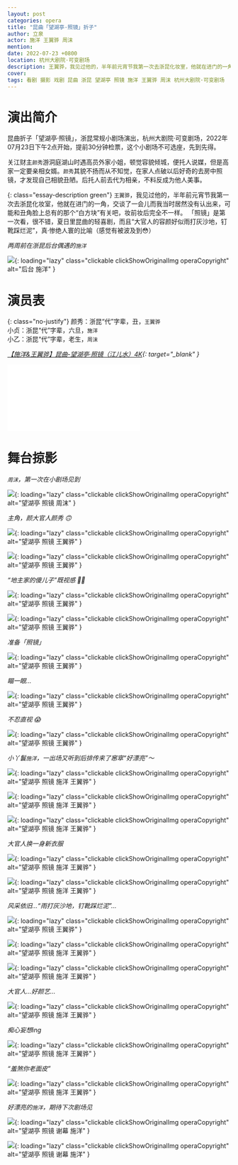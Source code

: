 ```yaml
---
layout: post
categories: opera
title: "昆曲「望湖亭·照镜」折子"
author: 立泉
actor: 施洋 王翼骅 周沫
mention: 
date: 2022-07-23 +0800
location: 杭州大剧院·可变剧场
description: 王翼骅，我见过他的，半年前元宵节我第一次去浙昆化妆室，他就在进门的一角，交谈了一会儿而我当时居然没有认出来，可能和丑角脸上总有的那个“白方块”有关吧，妆前妆后完全不一样。 「照镜」是第一次看，很不错，夏日里昆曲的轻喜剧，而且“大官人的容颜好似雨打灰沙地，钉靴踩烂泥”，真·惨绝人寰的比喻（感觉有被波及到😳）
cover: 
tags: 看剧 摄影 戏剧 昆曲 浙昆 望湖亭 照镜 施洋 王翼骅 周沫 杭州大剧院·可变剧场
---
```


# 演出简介

昆曲折子「望湖亭·照镜」，浙昆常规小剧场演出，杭州大剧院·可变剧场，2022年07月23日下午2点开始，提前30分钟检票，这个小剧场不可选座，先到先得。

关江财主`颜秀`游洞庭湖山时遇高员外家小姐，顿觉容貌倾城，便托人说媒，但是高家一定要亲相女婿。`颜秀`其貌不扬而从不知觉，在家人点破以后好奇的去房中照镜，才发现自己相貌丑陋。后托人前去代为相亲，不料反成为他人美事。

{: class="essay-description green"}
`王翼骅`，我见过他的，半年前元宵节我第一次去浙昆化妆室，他就在进门的一角，交谈了一会儿而我当时居然没有认出来，可能和丑角脸上总有的那个“白方块”有关吧，妆前妆后完全不一样。 「照镜」是第一次看，很不错，夏日里昆曲的轻喜剧，而且“大官人的容颜好似雨打灰沙地，钉靴踩烂泥”，真·惨绝人寰的比喻（感觉有被波及到😳）

*两周前在浙昆后台偶遇的`施洋`*

![](https://apqx.oss-cn-hangzhou.aliyuncs.com/blog/opera_20220723/wanghuting_zhaojing/DSC00048_thumb.jpg){: loading="lazy" class="clickable clickShowOriginalImg operaCopyright" alt="后台 施洋" }

# 演员表

{: class="no-justify"}
颜秀：浙昆“代”字辈，丑，`王翼骅`  
小贞：浙昆“代”字辈，六旦，`施洋`  
小乙：浙昆“代”字辈，老生，`周沫`  

*[【施洋&王翼骅】昆曲-望湖亭·照镜（江儿水）4K](https://www.bilibili.com/video/BV1UB4y1k7bT){: target="_blank" }*

<div class="video-container">
<iframe loading="lazy" src="//player.bilibili.com/player.html?aid=598813640&bvid=BV1UB4y1k7bT&cid=783754264&page=1" scrolling="no" border="0" frameborder="no" framespacing="0" allowfullscreen="true"> </iframe>
</div>

# 舞台掠影

*`周沫`，第一次在小剧场见到*

![](https://apqx.oss-cn-hangzhou.aliyuncs.com/blog/opera_20220723/wanghuting_zhaojing/DSC02018_thumb.jpg){: loading="lazy" class="clickable clickShowOriginalImg operaCopyright" alt="望湖亭 照镜 周沫" }

*主角，颜大官人颜秀 🙃*

![](https://apqx.oss-cn-hangzhou.aliyuncs.com/blog/opera_20220723/wanghuting_zhaojing/DSC02022_thumb.jpg){: loading="lazy" class="clickable clickShowOriginalImg operaCopyright" alt="望湖亭 照镜 王翼骅" }

![](https://apqx.oss-cn-hangzhou.aliyuncs.com/blog/opera_20220723/wanghuting_zhaojing/DSC02030_thumb.jpg){: loading="lazy" class="clickable clickShowOriginalImg operaCopyright" alt="望湖亭 照镜 王翼骅" }

*“地主家的傻儿子”既视感 ✌🏻*

![](https://apqx.oss-cn-hangzhou.aliyuncs.com/blog/opera_20220723/wanghuting_zhaojing/DSC02033_thumb.jpg){: loading="lazy" class="clickable clickShowOriginalImg operaCopyright" alt="望湖亭 照镜 王翼骅" }

![](https://apqx.oss-cn-hangzhou.aliyuncs.com/blog/opera_20220723/wanghuting_zhaojing/DSC02040_thumb.jpg){: loading="lazy" class="clickable clickShowOriginalImg operaCopyright" alt="望湖亭 照镜 王翼骅" }

*准备「照镜」*

![](https://apqx.oss-cn-hangzhou.aliyuncs.com/blog/opera_20220723/wanghuting_zhaojing/DSC02048_thumb.jpg){: loading="lazy" class="clickable clickShowOriginalImg operaCopyright" alt="望湖亭 照镜 王翼骅" }

*瞄一眼...*

![](https://apqx.oss-cn-hangzhou.aliyuncs.com/blog/opera_20220723/wanghuting_zhaojing/DSC02046_thumb.jpg){: loading="lazy" class="clickable clickShowOriginalImg operaCopyright" alt="望湖亭 照镜 王翼骅" }

*不忍直视 😱*

![](https://apqx.oss-cn-hangzhou.aliyuncs.com/blog/opera_20220723/wanghuting_zhaojing/DSC02043_thumb.jpg){: loading="lazy" class="clickable clickShowOriginalImg operaCopyright" alt="望湖亭 照镜 王翼骅" }

*小丫鬟`施洋`，一出场又听到后排传来了窸窣“好漂亮”～*

![](https://apqx.oss-cn-hangzhou.aliyuncs.com/blog/opera_20220723/wanghuting_zhaojing/DSC02087_thumb.jpg){: loading="lazy" class="clickable clickShowOriginalImg operaCopyright" alt="望湖亭 照镜 施洋 王翼骅" }

![](https://apqx.oss-cn-hangzhou.aliyuncs.com/blog/opera_20220723/wanghuting_zhaojing/DSC02073_thumb.jpg){: loading="lazy" class="clickable clickShowOriginalImg operaCopyright" alt="望湖亭 照镜 施洋 王翼骅" }

![](https://apqx.oss-cn-hangzhou.aliyuncs.com/blog/opera_20220723/wanghuting_zhaojing/DSC02084_thumb.jpg){: loading="lazy" class="clickable clickShowOriginalImg operaCopyright" alt="望湖亭 照镜 施洋 王翼骅" }

*大官人换一身新衣服*

![](https://apqx.oss-cn-hangzhou.aliyuncs.com/blog/opera_20220723/wanghuting_zhaojing/DSC02085_thumb.jpg){: loading="lazy" class="clickable clickShowOriginalImg operaCopyright" alt="望湖亭 照镜 施洋 王翼骅" }

![](https://apqx.oss-cn-hangzhou.aliyuncs.com/blog/opera_20220723/wanghuting_zhaojing/DSC02088_thumb.jpg){: loading="lazy" class="clickable clickShowOriginalImg operaCopyright" alt="望湖亭 照镜 施洋 王翼骅" }

*风采依旧...“雨打灰沙地，钉靴踩烂泥”...*

![](https://apqx.oss-cn-hangzhou.aliyuncs.com/blog/opera_20220723/wanghuting_zhaojing/DSC02099_thumb.jpg){: loading="lazy" class="clickable clickShowOriginalImg operaCopyright" alt="望湖亭 照镜 王翼骅" }

![](https://apqx.oss-cn-hangzhou.aliyuncs.com/blog/opera_20220723/wanghuting_zhaojing/DSC02106_thumb.jpg){: loading="lazy" class="clickable clickShowOriginalImg operaCopyright" alt="望湖亭 照镜 施洋 王翼骅" }

![](https://apqx.oss-cn-hangzhou.aliyuncs.com/blog/opera_20220723/wanghuting_zhaojing/DSC02108_thumb.jpg){: loading="lazy" class="clickable clickShowOriginalImg operaCopyright" alt="望湖亭 照镜 施洋 王翼骅" }

*大官人...好颜艺...*

![](https://apqx.oss-cn-hangzhou.aliyuncs.com/blog/opera_20220723/wanghuting_zhaojing/DSC02111_thumb.jpg){: loading="lazy" class="clickable clickShowOriginalImg operaCopyright" alt="望湖亭 照镜 施洋 王翼骅" }

*痴心妄想ing*

![](https://apqx.oss-cn-hangzhou.aliyuncs.com/blog/opera_20220723/wanghuting_zhaojing/DSC02112_thumb.jpg){: loading="lazy" class="clickable clickShowOriginalImg operaCopyright" alt="望湖亭 照镜 施洋 王翼骅" }

*“羞煞你老面皮”*

![](https://apqx.oss-cn-hangzhou.aliyuncs.com/blog/opera_20220723/wanghuting_zhaojing/DSC02121_thumb.jpg){: loading="lazy" class="clickable clickShowOriginalImg operaCopyright" alt="望湖亭 照镜 施洋 王翼骅" }

*好漂亮的`施洋`，期待下次剧场见*

![](https://apqx.oss-cn-hangzhou.aliyuncs.com/blog/opera_20220723/wanghuting_zhaojing/DSC02327_thumb.jpg){: loading="lazy" class="clickable clickShowOriginalImg operaCopyright" alt="望湖亭 照镜 谢幕 施洋" }

![](https://apqx.oss-cn-hangzhou.aliyuncs.com/blog/opera_20220723/wanghuting_zhaojing/DSC02328_thumb.jpg){: loading="lazy" class="clickable clickShowOriginalImg operaCopyright" alt="望湖亭 照镜 谢幕 施洋" }

